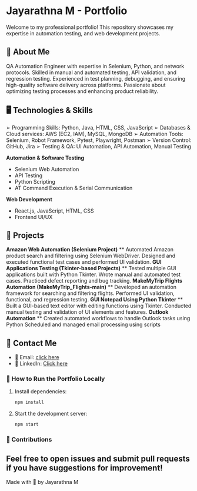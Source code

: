 # Jayarathna M - Portfolio
Welcome to my professional portfolio! This repository showcases my expertise in automation testing, and web development projects.

## 🚀 About Me
QA Automation Engineer with expertise in Selenium, Python, and network protocols. Skilled in manual and automated testing, API validation, and regression testing. Experienced in test planning, debugging, and ensuring high-quality software delivery across platforms. Passionate about optimizing testing processes and enhancing product reliability.

## 🖥️ Technologies & Skills
➢ Programming Skills: Python, Java, HTML, CSS, JavaScript
➢ Databases & Cloud services: AWS (EC2, IAM), MySQL, MongoDB
➢ Automation Tools: Selenium, Robot Framework, Pytest, Playwright, Postman
➢ Version Control: GitHub, Jira
➢ Testing & QA: UI Automation, API Automation, Manual Testing

**Automation & Software Testing**
  - Selenium Web Automation
  - API Testing
  - Python Scripting
  - AT Command Execution & Serial Communication

**Web Development**
  - React.js, JavaScript, HTML, CSS
  - Frontend UI/UX

## 📂 Projects
**Amazon Web Automation (Selenium Project)**
**  Automated Amazon product search and filtering using Selenium WebDriver. Designed and
    executed functional test cases and performed UI validation.
**GUI Applications Testing (Tkinter-based Projects)**
**  Tested multiple GUI applications built with Python Tkinter. Wrote manual and automated
    test cases. Practiced defect reporting and bug tracking.
**MakeMyTrip Flights Automation (MakeMyTrip_Flights-main)**
**  Developed an automation framework for searching and filtering flights. Performed UI
    validation, functional, and regression testing.
**GUI Notepad Using Python Tkinter**
**  Built a GUI-based text editor with editing functions using Tkinter. Conducted manual testing
    and validation of UI elements and features.
**Outlook Automation**
**  Created automated workflows to handle Outlook tasks using Python Scheduled and
    managed email processing using scripts
    
## 🔗 Contact Me
- 📧 Email: [click here](jrathna.muthusamy24@gmail.com)
- 💼 LinkedIn: [Click here](https://www.linkedin.com/in/jaya-rathna-24315b299/)


### 📌 How to Run the Portfolio Locally
1. Install dependencies:
   ```sh
   npm install
   ```
2. Start the development server:
   ```sh
   npm start
   ```

### 📢 Contributions
Feel free to open issues and submit pull requests if you have suggestions for improvement!
---

Made with 🤍 by Jayarathna M

